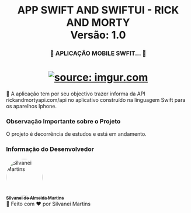 <h1 align="center">
   APP SWIFT AND SWIFTUI - RICK AND MORTY
    <br />
   Versão: 1.0
</h1>

<h3 align="center">
	🚧  APLICAÇÃO MOBILE SWFIT...  🚧
</h3>

<h1 align="center">
    <a href="https://imgur.com/mII5qAm"><img src="https://i.imgur.com/mII5qAm.png" title="source: imgur.com" /></a>
    <br />
</h1>

🚀 A aplicação tem por seu objectivo trazer informa da API rickandmortyapi.com/api no aplicativo construído na linguagem Swift para os aparelhos Iphone.


### Observação Importante sobre o Projeto

O projeto é decorrência de estudos e está em andamento.

### Informação do Desenvolvedor

<a href="https://github.com/SilvaneiMartins">
    <img
        style="border-radius:50%"
        src="https://github.com/SilvaneiMartins.png"
        width="100px;"
        alt="Silvanei Martins"
    />
    <br />
    <sub>
        <b>Silvanei de Almeida Martins</b>
    </sub>
</a>
     <a href="https://github.com/SilvaneiMartins" title="Silvanei martins" >
 </a>
<br />
🚀 Feito com ❤️ por Silvanei Martins
